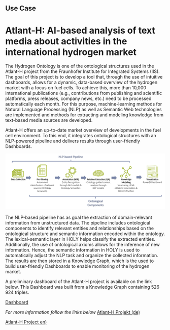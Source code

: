 ## Use Case 

# Atlant-H: AI-based analysis of text media about activities in the international hydrogen market

The Hydrogen Ontology is one of the ontological structures used in the Atlant-H project from the Fraunhofer Institute for Integrated Systems (IIS). 
The goal of this project is to develop a tool that, through the use of intuitive dashboards, allows for a dynamic, data-based overview of the hydrogen market with a focus on fuel cells. To achieve this, more than 10,000 international publications (e.g., contributions from publishing and scientific platforms, press releases, company news, etc.) need to be processed automatically each month. For this purpose, machine-learning methods for Natural Language Processing (NLP) as well as Semantic Web technologies are implemented and methods for extracting and modeling knowledge from text-based media sources are developed. 

Atlant-H offers an up-to-date market overview of developments in the fuel cell environment. To this end, it integrates ontological structures with an NLP-powered pipeline and delivers results through user-friendly Dashboards.

![picture alt](../../visualizations/Atlant-H_pipelin.png "NLP-based pipeline")

The NLP-based pipeline has as goal the extraction of domain-relevant information from unstructured data. The pipeline includes ontological components to identify relevant entities and relationships based on the ontological structure and semantic information encoded within the ontology. The lexical-semantic layer in HOLY helps classify the extracted entities. Additionally, the use of ontological axioms allows for the inference of new information. Hence, the semantic information in HOLY is used to automatically adjust the NLP task and organize the collected information. The results are then stored in a Knowledge Graph, which is the used to build user-friendly Dashboards to enable monitoring of the hydrogen market. 

A preliminary dashboard of the Atlant-H project is available on the link below. This Dashboard was built from a Knowledge Graph containing 526 924 triples.

[Dashboard]()

*For more information follow the links below*
[Atlant-H Projekt (de)](https://www.scs.fraunhofer.de/de/referenzen/atlant-H.html)

[Atlant-H Project en)]()

